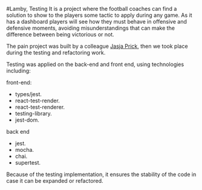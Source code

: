 #Lamby, Testing
It is a project where the football coaches can find a solution to show to the players some tactic to apply during any game.
As it has a dashboard  players will see how they must behave in offensive and defensive moments, avoiding misunderstandings that can make the difference between being victorious or not.

The pain project was built by a colleague <a href="https://github.com/gridwork-nl">Jasja Prick</a>, then we took place during the testing and refactoring work.

Testing was applied on the back-end and front end, using technologies including:

 front-end:
   - types/jest.
   -  react-test-render.
   -  react-test-renderer.
   -  testing-library.
   -  jest-dom.

 back end
   -    jest. 
   -    mocha. 
   -    chai.
   -    supertest.

Because of the testing implementation, it ensures the stability of the code in case it can be expanded or refactored.
